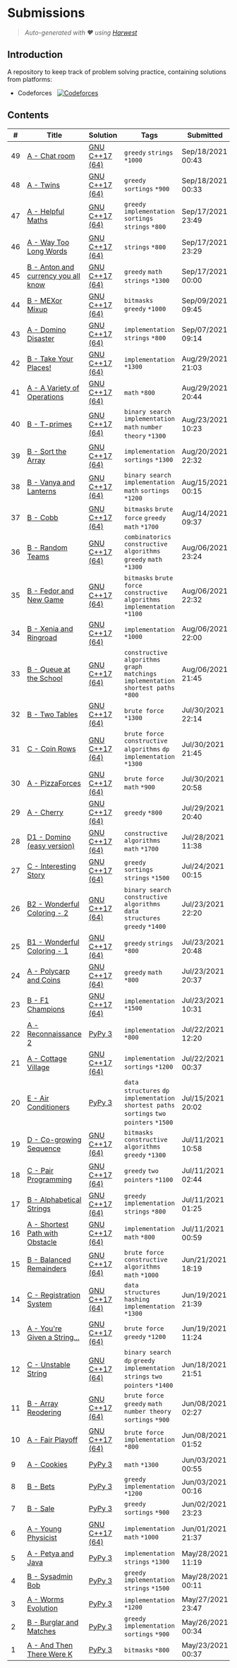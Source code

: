 Submissions
======================
> *Auto-generated with ❤ using [Harwest](https://github.com/nileshsah/harwest-tool)*

## Introduction

A repository to keep track of problem solving practice, containing solutions from platforms:
* Codeforces &nbsp; [![Codeforces](https://run.kaist.ac.kr/badges/codeforces/_siummy.svg)](https://codeforces.com/profile/_siummy)


## Contents

| # | Title | Solution | Tags | Submitted |
|---| ----- | -------- | ---- | --------- |
49 | [A - Chat room](https://codeforces.com/contest/58/problem/A) | [GNU C++17 (64)](./codeforces/58/A.cpp) | `greedy` `strings` `*1000` | Sep/18/2021 00:43 | 
48 | [A - Twins](https://codeforces.com/contest/160/problem/A) | [GNU C++17 (64)](./codeforces/160/A.cpp) | `greedy` `sortings` `*900` | Sep/18/2021 00:33 | 
47 | [A - Helpful Maths](https://codeforces.com/contest/339/problem/A) | [GNU C++17 (64)](./codeforces/339/A.cpp) | `greedy` `implementation` `sortings` `strings` `*800` | Sep/17/2021 23:49 | 
46 | [A - Way Too Long Words](https://codeforces.com/contest/71/problem/A) | [GNU C++17 (64)](./codeforces/71/A.cpp) | `strings` `*800` | Sep/17/2021 23:29 | 
45 | [B - Anton and currency you all know](https://codeforces.com/contest/508/problem/B) | [GNU C++17 (64)](./codeforces/508/B.cpp) | `greedy` `math` `strings` `*1300` | Sep/17/2021 00:00 | 
44 | [B - MEXor Mixup](https://codeforces.com/contest/1567/problem/B) | [GNU C++17 (64)](./codeforces/1567/B.cpp) | `bitmasks` `greedy` `*1000` | Sep/09/2021 09:45 | 
43 | [A - Domino Disaster](https://codeforces.com/contest/1567/problem/A) | [GNU C++17 (64)](./codeforces/1567/A.cpp) | `implementation` `strings` `*800` | Sep/07/2021 09:14 | 
42 | [B - Take Your Places!](https://codeforces.com/contest/1556/problem/B) | [GNU C++17 (64)](./codeforces/1556/B.cpp) | `implementation` `*1300` | Aug/29/2021 21:03 | 
41 | [A - A Variety of Operations](https://codeforces.com/contest/1556/problem/A) | [GNU C++17 (64)](./codeforces/1556/A.cpp) | `math` `*800` | Aug/29/2021 20:44 | 
40 | [B - T-primes](https://codeforces.com/contest/230/problem/B) | [GNU C++17 (64)](./codeforces/230/B.cpp) | `binary search` `implementation` `math` `number theory` `*1300` | Aug/23/2021 10:23 | 
39 | [B - Sort the Array](https://codeforces.com/contest/451/problem/B) | [GNU C++17 (64)](./codeforces/451/B.cpp) | `implementation` `sortings` `*1300` | Aug/20/2021 22:32 | 
38 | [B - Vanya and Lanterns](https://codeforces.com/contest/492/problem/B) | [GNU C++17 (64)](./codeforces/492/B.cpp) | `binary search` `implementation` `math` `sortings` `*1200` | Aug/15/2021 00:15 | 
37 | [B - Cobb](https://codeforces.com/contest/1554/problem/B) | [GNU C++17 (64)](./codeforces/1554/B.cpp) | `bitmasks` `brute force` `greedy` `math` `*1700` | Aug/14/2021 09:37 | 
36 | [B - Random Teams](https://codeforces.com/contest/478/problem/B) | [GNU C++17 (64)](./codeforces/478/B.cpp) | `combinatorics` `constructive algorithms` `greedy` `math` `*1300` | Aug/06/2021 23:24 | 
35 | [B - Fedor and New Game](https://codeforces.com/contest/467/problem/B) | [GNU C++17 (64)](./codeforces/467/B.cpp) | `bitmasks` `brute force` `constructive algorithms` `implementation` `*1100` | Aug/06/2021 22:32 | 
34 | [B - Xenia and Ringroad](https://codeforces.com/contest/339/problem/B) | [GNU C++17 (64)](./codeforces/339/B.cpp) | `implementation` `*1000` | Aug/06/2021 22:00 | 
33 | [B - Queue at the School](https://codeforces.com/contest/266/problem/B) | [GNU C++17 (64)](./codeforces/266/B.cpp) | `constructive algorithms` `graph matchings` `implementation` `shortest paths` `*800` | Aug/06/2021 21:45 | 
32 | [B - Two Tables](https://codeforces.com/contest/1555/problem/B) | [GNU C++17 (64)](./codeforces/1555/B.cpp) | `brute force` `*1300` | Jul/30/2021 22:14 | 
31 | [C - Coin Rows](https://codeforces.com/contest/1555/problem/C) | [GNU C++17 (64)](./codeforces/1555/C.cpp) | `brute force` `constructive algorithms` `dp` `implementation` `*1300` | Jul/30/2021 21:45 | 
30 | [A - PizzaForces](https://codeforces.com/contest/1555/problem/A) | [GNU C++17 (64)](./codeforces/1555/A.cpp) | `brute force` `math` `*900` | Jul/30/2021 20:58 | 
29 | [A - Cherry](https://codeforces.com/contest/1554/problem/A) | [GNU C++17 (64)](./codeforces/1554/A.cpp) | `greedy` `*800` | Jul/29/2021 20:40 | 
28 | [D1 - Domino (easy version)](https://codeforces.com/contest/1551/problem/D1) | [GNU C++17 (64)](./codeforces/1551/D1.cpp) | `constructive algorithms` `math` `*1700` | Jul/28/2021 11:38 | 
27 | [C - Interesting Story](https://codeforces.com/contest/1551/problem/C) | [GNU C++17 (64)](./codeforces/1551/C.cpp) | `greedy` `sortings` `strings` `*1500` | Jul/24/2021 00:15 | 
26 | [B2 - Wonderful Coloring - 2](https://codeforces.com/contest/1551/problem/B2) | [GNU C++17 (64)](./codeforces/1551/B2.cpp) | `binary search` `constructive algorithms` `data structures` `greedy` `*1400` | Jul/23/2021 22:20 | 
25 | [B1 - Wonderful Coloring - 1](https://codeforces.com/contest/1551/problem/B1) | [GNU C++17 (64)](./codeforces/1551/B1.cpp) | `greedy` `strings` `*800` | Jul/23/2021 20:48 | 
24 | [A - Polycarp and Coins](https://codeforces.com/contest/1551/problem/A) | [GNU C++17 (64)](./codeforces/1551/A.cpp) | `greedy` `math` `*800` | Jul/23/2021 20:37 | 
23 | [B - F1 Champions](https://codeforces.com/contest/24/problem/B) | [GNU C++17 (64)](./codeforces/24/B.cpp) | `implementation` `*1500` | Jul/23/2021 10:31 | 
22 | [A - Reconnaissance 2](https://codeforces.com/contest/34/problem/A) | [PyPy 3](./codeforces/34/A.py) | `implementation` `*800` | Jul/22/2021 12:20 | 
21 | [A - Cottage Village](https://codeforces.com/contest/15/problem/A) | [GNU C++17 (64)](./codeforces/15/A.cpp) | `implementation` `sortings` `*1200` | Jul/22/2021 00:37 | 
20 | [E - Air Conditioners](https://codeforces.com/contest/1547/problem/E) | [PyPy 3](./codeforces/1547/E.py) | `data structures` `dp` `implementation` `shortest paths` `sortings` `two pointers` `*1500` | Jul/15/2021 20:02 | 
19 | [D - Co-growing Sequence](https://codeforces.com/contest/1547/problem/D) | [GNU C++17 (64)](./codeforces/1547/D.cpp) | `bitmasks` `constructive algorithms` `greedy` `*1300` | Jul/11/2021 10:58 | 
18 | [C - Pair Programming](https://codeforces.com/contest/1547/problem/C) | [GNU C++17 (64)](./codeforces/1547/C.cpp) | `greedy` `two pointers` `*1100` | Jul/11/2021 02:44 | 
17 | [B - Alphabetical Strings](https://codeforces.com/contest/1547/problem/B) | [GNU C++17 (64)](./codeforces/1547/B.cpp) | `greedy` `implementation` `strings` `*800` | Jul/11/2021 01:25 | 
16 | [A - Shortest Path with Obstacle](https://codeforces.com/contest/1547/problem/A) | [GNU C++17 (64)](./codeforces/1547/A.cpp) | `implementation` `math` `*800` | Jul/11/2021 00:59 | 
15 | [B - Balanced Remainders](https://codeforces.com/contest/1490/problem/B) | [GNU C++17 (64)](./codeforces/1490/B.cpp) | `brute force` `constructive algorithms` `math` `*1000` | Jun/21/2021 18:19 | 
14 | [C - Registration System](https://codeforces.com/contest/4/problem/C) | [GNU C++17 (64)](./codeforces/4/C.cpp) | `data structures` `hashing` `implementation` `*1300` | Jun/19/2021 21:39 | 
13 | [A - You're Given a String...](https://codeforces.com/contest/23/problem/A) | [GNU C++17 (64)](./codeforces/23/A.cpp) | `brute force` `greedy` `*1200` | Jun/19/2021 11:24 | 
12 | [C - Unstable String](https://codeforces.com/contest/1535/problem/C) | [GNU C++17 (64)](./codeforces/1535/C.cpp) | `binary search` `dp` `greedy` `implementation` `strings` `two pointers` `*1400` | Jun/18/2021 21:51 | 
11 | [B - Array Reodering](https://codeforces.com/contest/1535/problem/B) | [GNU C++17 (64)](./codeforces/1535/B.cpp) | `brute force` `greedy` `math` `number theory` `sortings` `*900` | Jun/08/2021 02:27 | 
10 | [A - Fair Playoff](https://codeforces.com/contest/1535/problem/A) | [GNU C++17 (64)](./codeforces/1535/A.cpp) | `brute force` `implementation` `*800` | Jun/08/2021 01:52 | 
9 | [A - Cookies](https://codeforces.com/contest/70/problem/A) | [PyPy 3](./codeforces/70/A.py) | `math` `*1300` | Jun/03/2021 00:55 | 
8 | [B - Bets](https://codeforces.com/contest/69/problem/B) | [PyPy 3](./codeforces/69/B.py) | `greedy` `implementation` `*1200` | Jun/03/2021 00:16 | 
7 | [B - Sale](https://codeforces.com/contest/34/problem/B) | [PyPy 3](./codeforces/34/B.py) | `greedy` `sortings` `*900` | Jun/02/2021 23:23 | 
6 | [A - Young Physicist](https://codeforces.com/contest/69/problem/A) | [GNU C++17 (64)](./codeforces/69/A.cpp) | `implementation` `math` `*1000` | Jun/01/2021 21:37 | 
5 | [A - Petya and Java](https://codeforces.com/contest/66/problem/A) | [PyPy 3](./codeforces/66/A.py) | `implementation` `strings` `*1300` | May/28/2021 11:19 | 
4 | [B - Sysadmin Bob](https://codeforces.com/contest/31/problem/B) | [PyPy 3](./codeforces/31/B.py) | `greedy` `implementation` `strings` `*1500` | May/28/2021 00:11 | 
3 | [A - Worms Evolution](https://codeforces.com/contest/31/problem/A) | [PyPy 3](./codeforces/31/A.py) | `implementation` `*1200` | May/27/2021 23:47 | 
2 | [B - Burglar and Matches](https://codeforces.com/contest/16/problem/B) | [PyPy 3](./codeforces/16/B.py) | `greedy` `implementation` `sortings` `*900` | May/26/2021 00:34 | 
1 | [A - And Then There Were K](https://codeforces.com/contest/1527/problem/A) | [PyPy 3](./codeforces/1527/A.py) | `bitmasks` `*800` | May/23/2021 00:37 | 